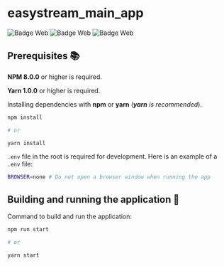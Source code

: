# easystream_main_app

![Badge Web](https://img.shields.io/badge/Stack-Electron-cyan?logo=electron)
![Badge Web](https://img.shields.io/badge/Web-React-blue?logo=react)
![Badge Web](https://img.shields.io/badge/Back-Node-green?logo=node.js)

## Prerequisites :books:

**NPM 8.0.0** or higher is required.

**Yarn 1.0.0** or higher is required.

Installing dependencies with **npm** or **yarn** (***yarn** is recommended*).
```bash
npm install

# or

yarn install
```

`.env` file in the root is required for development.
Here is an example of a `.env` file:
```bash
BROWSER=none # Do not open a browser window when running the app
```

## Building and running the application :rocket:

Command to build and run the application:
```bash
npm run start

# or

yarn start
```